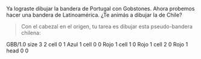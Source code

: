 Ya lograste dibujar la bandera de Portugal con Gobstones. Ahora probemos hacer una bandera de Latinoamérica. ¿Te animás a dibujar la de Chile?

> Con el cabezal en el origen, tu tarea es dibujar esta pseudo-bandera chilena:

<gs-board>
  GBB/1.0
  size 3 2
  cell 0 1 Azul 1 
  cell 0 0 Rojo 1 
  cell 1 0 Rojo 1 
  cell 2 0 Rojo 1 
  head 0 0
</gs-board>
